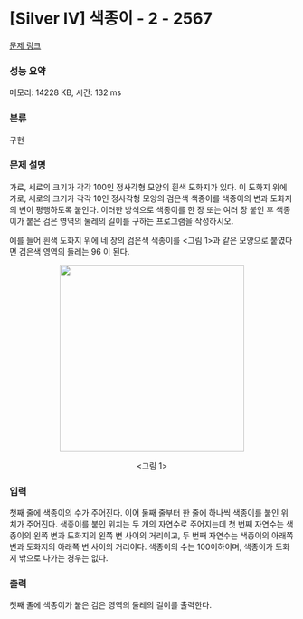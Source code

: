# [Silver IV] 색종이 - 2 - 2567 

[문제 링크](https://www.acmicpc.net/problem/2567) 

### 성능 요약

메모리: 14228 KB, 시간: 132 ms

### 분류

구현

### 문제 설명

<p>가로, 세로의 크기가 각각 100인 정사각형 모양의 흰색 도화지가 있다. 이 도화지 위에 가로, 세로의 크기가 각각 10인 정사각형 모양의 검은색 색종이를 색종이의 변과 도화지의 변이 평행하도록 붙인다. 이러한 방식으로 색종이를 한 장 또는 여러 장 붙인 후 색종이가 붙은 검은 영역의 둘레의 길이를 구하는 프로그램을 작성하시오.</p>

<p>예를 들어 흰색 도화지 위에 네 장의 검은색 색종이를 <그림 1>과 같은 모양으로 붙였다면 검은색 영역의 둘레는 96 이 된다.</p>

<p style="text-align: center;"><img alt="" src="https://upload.acmicpc.net/c69406f3-4cc4-48a8-a04f-11e7e4f33ab3/-/preview/" style="width: 326px; height: 330px;"></p>

<p style="text-align: center;"><그림 1></p>

### 입력 

 <p>첫째 줄에 색종이의 수가 주어진다. 이어 둘째 줄부터 한 줄에 하나씩 색종이를 붙인 위치가 주어진다. 색종이를 붙인 위치는 두 개의 자연수로 주어지는데 첫 번째 자연수는 색종이의 왼쪽 변과 도화지의 왼쪽 변 사이의 거리이고, 두 번째 자연수는 색종이의 아래쪽 변과 도화지의 아래쪽 변 사이의 거리이다. 색종이의 수는 100이하이며, 색종이가 도화지 밖으로 나가는 경우는 없다. </p>

### 출력 

 <p>첫째 줄에 색종이가 붙은 검은 영역의 둘레의 길이를 출력한다.</p>

